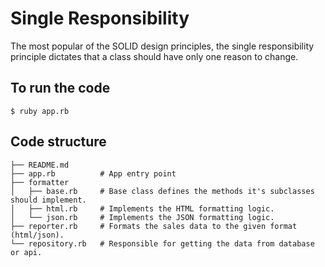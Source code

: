 # Single Responsibility
The most popular of the SOLID design principles, the single responsibility principle dictates that a class should have only one reason to change.

## To run the code
```
$ ruby app.rb
```

## Code structure
```
├── README.md
├── app.rb          # App entry point
├── formatter       
│   ├── base.rb     # Base class defines the methods it's subclasses should implement.
│   ├── html.rb     # Implements the HTML formatting logic.
│   └── json.rb     # Implements the JSON formatting logic.
├── reporter.rb     # Formats the sales data to the given format (html/json).
└── repository.rb   # Responsible for getting the data from database or api.
```
